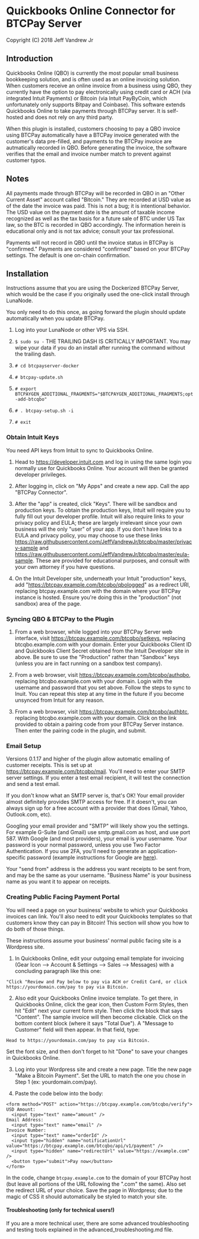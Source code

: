 <h1>Quickbooks Online Connector for BTCPay Server</h1>

Copyright (C) 2018 Jeff Vandrew Jr

<h2>Introduction</h2>

Quickbooks Online (QBO) is currently the most popular small business bookkeeping solution, and is often used as an online invoicing solution. When customers receive an online invoice from a business using QBO, they currently have the option to pay electronically using credit card or ACH (via integrated Intuit Payments) or Bitcoin (via Intuit PayByCoin, which unfortunately only supports Bitpay and Coinbase). This software extends Quickbooks Online to take payments through BTCPay server. It is self-hosted and does not rely on any third party.

When this plugin is installed, customers choosing to pay a QBO invoice using BTCPay automatically have a BTCPay invoice generated with the customer's data pre-filled, and payments to the BTCPay invoice are autmatically recorded in QBO. Before generating the invoice, the software verifies that the email and invoice number match to prevent against customer typos.

<h2>Notes</h2>

All payments made through BTCPay will be recorded in QBO in an "Other Current Asset" account called "Bitcoin." They are recorded at USD value as of the date the invoice was paid. This is not a bug; it is intentional behavior. The USD value on the payment date is the amount of taxable income recognized as well as the tax basis for a future sale of BTC under US Tax law, so the BTC is recorded in QBO accordingly. The information herein is educational only and is not tax advice; consult your tax professional.

Payments will not record in QBO until the invoice status in BTCPay is "confirmed." Payments are considered "confirmed" based on your BTCPay settings. The default is one on-chain confirmation.

<h2>Installation</h2>

Instructions assume that you are using the Dockerized BTCPay Server, which would be the case if you originally used the one-click install through LunaNode.

You only need to do this once, as going forward the plugin should update automatically when you update BTCPay.

1. Log into your LunaNode or other VPS via SSH.

2. `$ sudo su -` THE TRAILING DASH IS CRITICALLY IMPORTANT. You may wipe your data if you do an install after running the command without the trailing dash.

3. `# cd btcpayserver-docker`

4. `# btcpay-update.sh`

4. `# export BTCPAYGEN_ADDITIONAL_FRAGMENTS="$BTCPAYGEN_ADDITIONAL_FRAGMENTS;opt-add-btcqbo"`

5. `# . btcpay-setup.sh -i`

6. `# exit`

<h3>Obtain Intuit Keys</h3>

You need API keys from Intuit to sync to Quickbooks Online.

1. Head to https://developer.intuit.com and log in using the same login you normally use for Quickbooks Online. Your account will then be granted developer privileges.

2. After logging in, click on "My Apps" and create a new app. Call the app "BTCPay Connector".

3. After the "app" is created, click "Keys". There will be sandbox and production keys. To obtain the production keys, Intuit will require you to fully fill out your developer profile. Intuit will also require links to your privacy policy and EULA; these are largely irrelevant since your own business will the only "user" of your app. If you don't have links to a EULA and privacy policy, you may choose to use these links https://raw.githubusercontent.com/JeffVandrewJr/btcqbo/master/privacy-sample and https://raw.githubusercontent.com/JeffVandrewJr/btcqbo/master/eula-sample. These are provided for educational purposes, and consult with your own attorney if you have questions. 

4. On the Intuit Developer site, underneath your Intuit "production" keys, add "https://btcpay.example.com/btcqbo/qbologged" as a redirect URI, replacing btcpay.example.com with the domain where your BTCPay instance is hosted. Ensure you're doing this in the "production" (not sandbox) area of the page.

<h3>Syncing QBO & BTCPay to the Plugin</h3>

1. From a web browser, while logged into your BTCPay Server web interface, visit https://btcpay.example.com/btcqbo/setkeys, replacing btcqbo.example.com with your domain. Enter your Quickbooks Client ID and Quickbooks Client Secret obtained from the Intuit Developer site in above. Be sure to use the "Production" rather than "Sandbox" keys (unless you are in fact running on a sandbox test company).

2. From a web browser, visit https://btcpay.example.com/btcqbo/authqbo, replacing btcqbo.example.com with your domain. Login with the username and password that you set above. Follow the steps to sync to Inuit. You can repeat this step at any time in the future if you become unsynced from Intuit for any reason.

3. From a web browser, visit https://btcpay.example.com/btcqbo/authbtc, replacing btcqbo.example.com with your domain. Click on the link provided to obtain a pairing code from your BTCPay Server instance. Then enter the pairing code in the plugin, and submit.

<h3>Email Setup</h3>

Versions 0.1.17 and higher of the plugin allow automatic emailing of customer receipts. This is set up at https://btcpay.example.com/btcqbo/mail. You'll need to enter your SMTP server settings. If you enter a test email recipient, it will test the connection and send a test email.

If you don't know what an SMTP server is, that's OK! Your email provider almost definitely provides SMTP access for free. If it doesn't, you can always sign up for a free account with a provider that does (Gmail, Yahoo, Outlook.com, etc).

Googling your email provider and "SMTP" will likely show you the settings. For example G-Suite (and Gmail) use smtp.gmail.com as host, and use port 587. With Google (and most providers), your email is your username. Your password is your normal password, unless you use Two Factor Authentication. If you use 2FA, you'll need to generate an application-specific password (example instructions for Google are [here](https://support.google.com/mail/answer/185833?hl=en)).

Your "send from" address is the address you want receipts to be sent from, and may be the same as your username. "Business Name" is your business name as you want it to appear on receipts.

<h3>Creating Public Facing Payment Portal</h3>

You will need a page on your business' website to which your Quickbooks invoices can link. You'll also need to edit your Quickbooks templates so that customers know they can pay in Bitcoin! This section will show you how to do both of those things.

These instructions assume your business' normal public facing site is a Wordpress site. 

1. In Quickbooks Online, edit your outgoing email template for invoicing (Gear Icon --> Account & Settings --> Sales --> Messages) with a concluding paragraph like this one:
```
"Click "Review and Pay below to pay via ACH or Credit Card, or click https://yourdomain.com/pay to pay via Bitcoin.
```
2. Also edit your Quickbooks Online invoice template. To get there, in Quickbooks Online, click the gear icon, then Custom Form Styles, then hit "Edit" next your current form style. Then click the block that says "Content". The sample invoice will then become clickable. Click on the bottom content block (where it says "Total Due"). A "Message to Customer" field will then appear. In that field, type:
```
Head to https://yourdomain.com/pay to pay via Bitcoin.
```
Set the font size, and then don't forget to hit "Done" to save your changes in Quickbooks Online.

3. Log into your Wordpress site and create a new page. Title the new page "Make a Bitcoin Payment". Set the URL to match the one you chose in Step 1 (ex: yourdomain.com/pay).

4. Paste the code below into the body:
```
<form method="POST" action="https://btcpay.example.com/btcqbo/verify">
USD Amount:
  <input type="text" name="amount" />
Email Address:
  <input type="text" name="email" />
Invoice Number:
  <input type="text" name="orderId" />
  <input type="hidden" name="notificationUrl" value="https://btcpay.example.com/btcqbo/api/v1/payment" />
  <input type="hidden" name="redirectUrl" value="https://example.com" />
  <button type="submit">Pay now</button>
</form>
```
In the code, change `btcpay.example.com` to the domain of your BTCPay host (but leave all portions of the URL following the ".com" the same). Also set the redirect URL of your choice. Save the page in Wordpress; due to the magic of CSS it should automatically be styled to match your site.

<h4>Troubleshooting (only for technical users!)</h4>

If you are a more technical user, there are some advanced troubleshooting and testing tools explained in the advanced_troubleshooting.md file.
